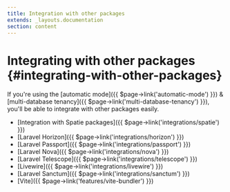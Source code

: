 ```yaml
---
title: Integration with other packages
extends: _layouts.documentation
section: content
---
```



# Integrating with other packages {#integrating-with-other-packages}

If you're using the [automatic mode]({{ $page->link('automatic-mode') }}) & [multi-database tenancy]({{ $page->link('multi-database-tenancy') }}), you'll be able to integrate with other packages easily.

- [Integration with Spatie packages]({{ $page->link('integrations/spatie') }})
- [Laravel Horizon]({{ $page->link('integrations/horizon') }})
- [Laravel Passport]({{ $page->link('integrations/passport') }})
- [Laravel Nova]({{ $page->link('integrations/nova') }})
- [Laravel Telescope]({{ $page->link('integrations/telescope') }})
- [Livewire]({{ $page->link('integrations/livewire') }})
- [Laravel Sanctum]({{ $page->link('integrations/sanctum') }})
- [Vite]({{ $page->link('features/vite-bundler') }})
